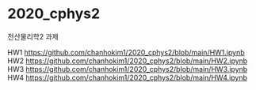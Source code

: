 # 2020_cphys2
전산물리학2 과제

HW1 https://github.com/chanhokim1/2020_cphys2/blob/main/HW1.ipynb \
HW2 https://github.com/chanhokim1/2020_cphys2/blob/main/HW2.ipynb \
HW3 https://github.com/chanhokim1/2020_cphys2/blob/main/HW3.ipynb \
HW4 https://github.com/chanhokim1/2020_cphys2/blob/main/HW4.ipynb 
